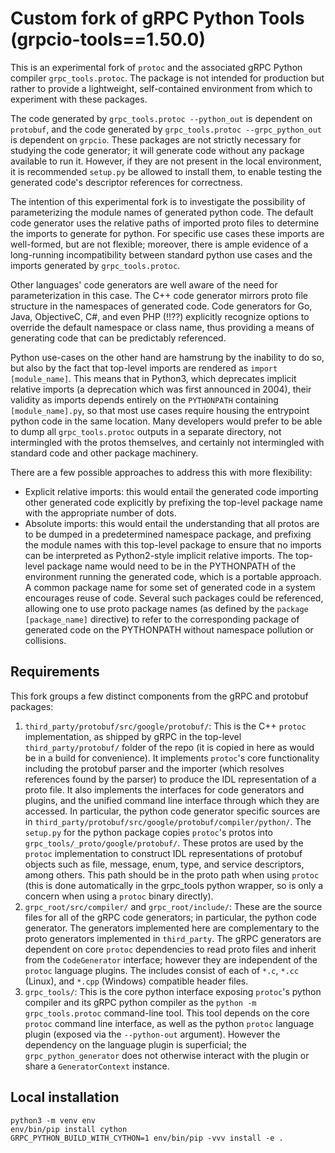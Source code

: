 # Custom fork of gRPC Python Tools (grpcio-tools==1.50.0)

This is an experimental fork of `protoc` and the associated gRPC Python compiler `grpc_tools.protoc`.
The package is not intended for production but rather to provide a lightweight, self-contained environment from which to experiment with these packages.

The code generated by `grpc_tools.protoc --python_out` is dependent on `protobuf`, and the code generated by `grpc_tools.protoc --grpc_python_out` is dependent on `grpcio`. These packages are not strictly necessary for studying the code generator; it will generate code without any package available to run it. However, if they are not present in the local environment, it is recommended `setup.py` be allowed to install them, to enable testing the generated code's descriptor references for correctness.

The intention of this experimental fork is to investigate the possibility of parameterizing the module names of generated python code. The default code generator uses the relative paths of imported proto files to determine the imports to generate for python. For specific use cases these imports are well-formed, but are not flexible; moreover, there is ample evidence of a long-running incompatibility between standard python use cases and the imports generated by `grpc_tools.protoc`.

Other languages' code generators are well aware of the need for parameterization in this case. The C++ code generator mirrors proto file structure in the namespaces of generated code. Code generators for Go, Java, ObjectiveC, C#, and even PHP (!!??) explicitly recognize options to override the default namespace or class name, thus providing a means of generating code that can be predictably referenced.

Python use-cases on the other hand are hamstrung by the inability to do so, but also by the fact that top-level imports are rendered as `import [module_name]`. This means that in Python3, which deprecates implicit relative imports (a deprecation which was first announced in 2004), their validity as imports depends entirely on the `PYTHONPATH` containing `[module_name].py`, so that most use cases require housing the entrypoint python code in the same location. Many developers would prefer to be able to dump all `grpc_tools.protoc` outputs in a separate directory, not intermingled with the protos themselves, and certainly not intermingled with standard code and other package machinery.

There are a few possible approaches to address this with more flexibility:
- Explicit relative imports: this would entail the generated code importing other generated code explicitly by prefixing the top-level package name with the appropriate number of dots.
- Absolute imports: this would entail the understanding that all protos are to be dumped in a predetermined namespace package, and prefixing the module names with this top-level package to ensure that no imports can be interpreted as Python2-style implicit relative imports. The top-level package name would need to be in the PYTHONPATH of the environment running the generated code, which is a portable approach. A common package name for some set of generated code in a system encourages reuse of code. Several such packages could be referenced, allowing one to use proto package names (as defined by the `package [package_name]` directive) to refer to the corresponding package of generated code on the PYTHONPATH without namespace pollution or collisions.

## Requirements

This fork groups a few distinct components from the gRPC and protobuf packages:

1. `third_party/protobuf/src/google/protobuf/`: This is the C++ `protoc` implementation, as shipped by gRPC in the top-level `third_party/protobuf/` folder of the repo (it is copied in here as would be in a build for convenience).
It implements `protoc`'s core functionality including the protobuf parser and the importer (which resolves references found by the parser) to produce the IDL representation of a proto file.
It also implements the interfaces for code generators and plugins, and the unified command line interface through which they are accessed.
In particular, the python code generator specific sources are in `third_party/protobuf/src/google/protobuf/compiler/python/`.
The `setup.py` for the python package copies `protoc`'s protos into `grpc_tools/_proto/google/protobuf/`.
These protos are used by the `protoc` implementation to construct IDL representations of protobuf objects such as file, message, enum, type, and service descriptors, among others.
This path should be in the proto path when using `protoc` (this is done automatically in the grpc_tools python wrapper, so is only a concern when using a `protoc` binary directly).
1. `grpc_root/src/compiler/` and `grpc_root/include/`: These are the source files for all of the gRPC code generators; in particular, the python code generator.
The generators implemented here are complementary to the proto generators implemented in `third_party`.
The gRPC generators are dependent on core `protoc` dependencies to read proto files and inherit from the `CodeGenerator` interface; however they are independent of the `protoc` language plugins.
The includes consist of each of `*.c`, `*.cc` (Linux), and `*.cpp` (Windows) compatible header files.
1. `grpc_tools/`: This is the core python interface exposing `protoc`'s python compiler and its gRPC python compiler as the `python -m grpc_tools.protoc` command-line tool.
This tool depends on the core `protoc` command line interface, as well as the python `protoc` language plugin (exposed via the `--python-out` argument).
However the dependency on the language plugin is superficial; the `grpc_python_generator` does not otherwise interact with the plugin or share a `GeneratorContext` instance.


## Local installation

```
python3 -m venv env
env/bin/pip install cython
GRPC_PYTHON_BUILD_WITH_CYTHON=1 env/bin/pip -vvv install -e .
```
